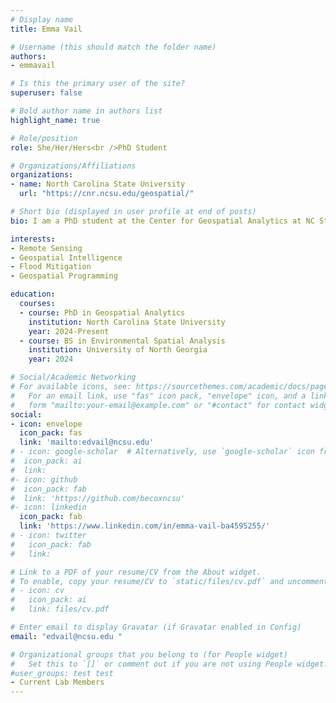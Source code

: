 ```yaml
---
# Display name
title: Emma Vail

# Username (this should match the folder name)
authors:
- emmavail

# Is this the primary user of the site?
superuser: false

# Bold author name in authors list
highlight_name: true

# Role/position
role: She/Her/Hers<br />PhD Student

# Organizations/Affiliations
organizations:
- name: North Carolina State University
  url: "https://cnr.ncsu.edu/geospatial/"

# Short bio (displayed in user profile at end of posts)
bio: I am a PhD student at the Center for Geospatial Analytics at NC State. My primary experience is in hydrology-based remote sensing and development work.

interests:
- Remote Sensing
- Geospatial Intelligence
- Flood Mitigation
- Geospatial Programming

education:
  courses:
  - course: PhD in Geospatial Analytics
    institution: North Carolina State University
    year: 2024-Present
  - course: BS in Environmental Spatial Analysis
    institution: University of North Georgia
    year: 2024

# Social/Academic Networking
# For available icons, see: https://sourcethemes.com/academic/docs/page-builder/#icons
#   For an email link, use "fas" icon pack, "envelope" icon, and a link in the
#   form "mailto:your-email@example.com" or "#contact" for contact widget.
social:
- icon: envelope
  icon_pack: fas
  link: 'mailto:edvail@ncsu.edu' 
# - icon: google-scholar  # Alternatively, use `google-scholar` icon from `ai` icon pack
#  icon_pack: ai
#  link: 
#- icon: github
#  icon_pack: fab
#  link: 'https://github.com/becoxncsu'
#- icon: linkedin
  icon_pack: fab
  link: 'https://www.linkedin.com/in/emma-vail-ba4595255/'
# - icon: twitter
#   icon_pack: fab
#   link:

# Link to a PDF of your resume/CV from the About widget.
# To enable, copy your resume/CV to `static/files/cv.pdf` and uncomment the lines below.
# - icon: cv
#   icon_pack: ai
#   link: files/cv.pdf

# Enter email to display Gravatar (if Gravatar enabled in Config)
email: "edvail@ncsu.edu "

# Organizational groups that you belong to (for People widget)
#   Set this to `[]` or comment out if you are not using People widget.
#user_groups: test test
- Current Lab Members
---
```


